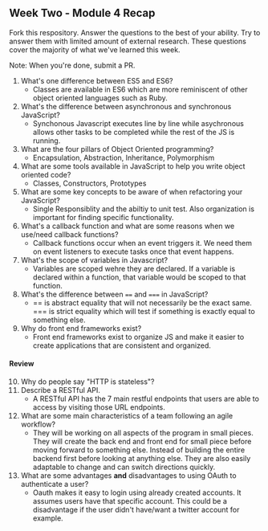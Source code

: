## Week Two - Module 4 Recap

Fork this respository. Answer the questions to the best of your ability. Try to answer them with limited amount of external research. These questions cover the majority of what we've learned this week. 

Note: When you're done, submit a PR. 

1. What's one difference between ES5 and ES6?
    * Classes are available in ES6 which are more reminiscent of other object oriented languages such as Ruby. 
2. What's the difference between asynchronous and synchronous JavaScript? 
    * Synchonous Javascript executes line by line while asychronous allows other tasks to be completed while the rest of the JS is running.
3. What are the four pillars of Object Oriented programming?
    * Encapsulation, Abstraction, Inheritance, Polymorphism
4. What are some tools available in JavaScript to help you write object oriented code?
    * Classes, Constructors, Prototypes
5. What are some key concepts to be aware of when refactoring your JavaScript?
    * Single Responsiblity and the abiltiy to unit test. Also organization is important for finding specific functionality.
6. What's a callback function and what are some reasons when we use/need callback functions?
    * Callback functions occur when an event triggers it. We need them on event listeners to execute tasks once that event happens. 
7. What's the scope of variables in Javascript?
    * Variables are scoped wehre they are declared. If a variable is declared within a function, that variable would be scoped to that function.
8. What's the difference between `==` and `===` in JavaScript?
    * == is abstract equality that will not necessarily be the exact same. === is strict equality which will test if something is exactly equal to something else. 
9. Why do front end frameworks exist?
    * Front end frameworks exist to organize JS and make it easier to create applications that are consistent and organized. 
#### Review  

10. Why do people say "HTTP is stateless"?
11. Describe a RESTful API.
    * A RESTful API has the 7 main restful endpoints that users are able to access by visiting those URL endpoints. 
12. What are some main characteristics of a team following an agile workflow?
    * They will be working on all aspects of the program in small pieces. They will create the back end and front end for small piece before moving forward to something else. Instead of building the entire backend first before looking at anything else. They are also easily adaptable to change and can switch directions quickly.
13. What are some advantages **and** disadvantages to using OAuth to authenticate a user?
    * Oauth makes it easy to login using already created accounts. It assumes users have that specific account. This could be a disadvantage if the user didn't have/want a twitter account for example.
